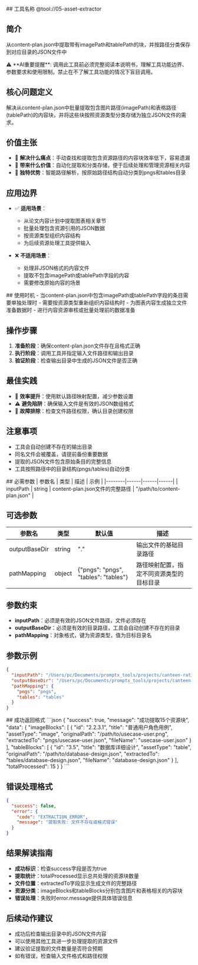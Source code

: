 <manual>
<identity>
## 工具名称
@tool://05-asset-extractor

## 简介
从content-plan.json中提取带有imagePath和tablePath的块，并按路径分类保存到对应目录的JSON文件中
</identity>

<purpose>
⚠️ **AI重要提醒**: 调用此工具前必须完整阅读本说明书，理解工具功能边界、参数要求和使用限制。禁止在不了解工具功能的情况下盲目调用。

## 核心问题定义
解决从content-plan.json中批量提取包含图片路径(imagePath)和表格路径(tablePath)的内容块，并将这些块按照资源类型分类存储为独立JSON文件的需求。

## 价值主张
- 🎯 **解决什么痛点**：手动查找和提取包含资源路径的内容块效率低下，容易遗漏
- 🚀 **带来什么价值**：自动化提取和分类存储，便于后续处理和管理资源相关内容
- 🌟 **独特优势**：智能路径解析，按原始路径结构自动分类到pngs和tables目录

## 应用边界
- ✅ **适用场景**：
  - 从论文内容计划中提取图表相关章节
  - 批量处理包含资源引用的JSON数据
  - 按资源类型组织内容结构
  - 为后续资源处理工具提供输入
  
- ❌ **不适用场景**：
  - 处理非JSON格式的内容文件
  - 提取不包含imagePath或tablePath字段的内容
  - 需要修改原始内容的场景
</purpose>

<usage>
## 使用时机
- 当content-plan.json中包含imagePath或tablePath字段的条目需要单独处理时
- 需要按资源类型重新组织内容结构时
- 为图表内容生成独立文件准备数据时
- 进行内容资源审核或批量处理前的数据准备

## 操作步骤
1. **准备阶段**：确保content-plan.json文件存在且格式正确
2. **执行阶段**：调用工具并指定输入文件路径和输出目录
3. **验证阶段**：检查输出目录中生成的JSON文件是否正确

## 最佳实践
- 🎯 **效率提升**：使用默认路径映射配置，减少参数设置
- ⚠️ **避免陷阱**：确保输入文件是有效的JSON数组格式
- 🔧 **故障排除**：检查文件路径权限，确认目录创建权限

## 注意事项
- 工具会自动创建不存在的输出目录
- 同名文件会被覆盖，请提前备份重要数据
- 提取的JSON文件包含原始条目的完整信息
- 工具按照路径中的目录结构(pngs/tables)自动分类
</usage>

<parameter>
## 必需参数
| 参数名 | 类型 | 描述 | 示例 |
|--------|------|------|------|
| inputPath | string | content-plan.json文件的完整路径 | "/path/to/content-plan.json" |

## 可选参数
| 参数名 | 类型 | 默认值 | 描述 |
|--------|------|--------|------|
| outputBaseDir | string | "." | 输出文件的基础目录路径 |
| pathMapping | object | {"pngs": "pngs", "tables": "tables"} | 路径映射配置，指定不同资源类型的目标目录 |

## 参数约束
- **inputPath**：必须是有效的JSON文件路径，文件必须存在
- **outputBaseDir**：必须是有效的目录路径，工具会自动创建不存在的目录
- **pathMapping**：对象格式，键为资源类型，值为目标目录名

## 参数示例
```json
{
  "inputPath": "/Users/pc/Documents/promptx_tools/projects/canteen-rating/paper/content-plan.json",
  "outputBaseDir": "/Users/pc/Documents/promptx_tools/projects/canteen-rating/paper",
  "pathMapping": {
    "pngs": "pngs",
    "tables": "tables"
  }
}
```
</parameter>

<outcome>
## 成功返回格式
```json
{
  "success": true,
  "message": "成功提取15个资源块",
  "data": {
    "imageBlocks": [
      {
        "id": "2.2.3.1",
        "title": "普通用户角色用例",
        "assetType": "image",
        "originalPath": "/path/to/usecase-user.png",
        "extractedTo": "pngs/usecase-user.json",
        "fileName": "usecase-user.json"
      }
    ],
    "tableBlocks": [
      {
        "id": "3.5",
        "title": "数据库详细设计",
        "assetType": "table",
        "originalPath": "/path/to/database-design.json",
        "extractedTo": "tables/database-design.json",
        "fileName": "database-design.json"
      }
    ],
    "totalProcessed": 15
  }
}
```

## 错误处理格式
```json
{
  "success": false,
  "error": {
    "code": "EXTRACTION_ERROR",
    "message": "提取失败: 文件不存在或格式错误"
  }
}
```

## 结果解读指南
- **成功标识**：检查success字段是否为true
- **提取统计**：totalProcessed显示总共处理的资源块数量
- **文件位置**：extractedTo字段显示生成文件的完整路径
- **资源分类**：imageBlocks和tableBlocks分别包含图片和表格相关的内容块
- **错误处理**：失败时error.message提供具体错误信息

## 后续动作建议
- 成功后检查输出目录中的JSON文件内容
- 可以使用其他工具进一步处理提取的资源文件
- 建议验证提取的文件数量是否符合预期
- 如有错误，检查输入文件格式和路径权限
</outcome>
</manual>